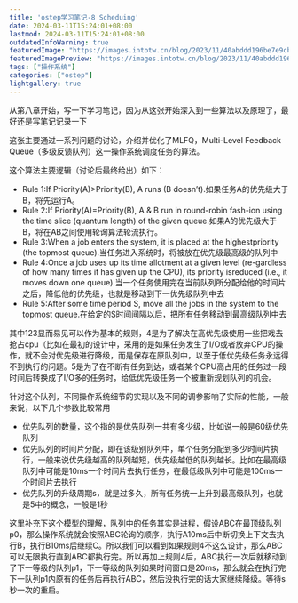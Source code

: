 ```yaml
---
title: 'ostep学习笔记-8 Scheduing'
date: 2024-03-11T15:24:01+08:00
lastmod: 2024-03-11T15:24:01+08:00
outdatedInfoWarning: true
featuredImage: "https://images.intotw.cn/blog/2023/11/40abddd196be7e9cb79b83534d4983a4.webp"
featuredImagePreview: "https://images.intotw.cn/blog/2023/11/40abddd196be7e9cb79b83534d4983a4.webp"
tags: ["操作系统"]
categories: ["ostep"]
lightgallery: true
---
```


从第八章开始，写一下学习笔记，因为从这张开始深入到一些算法以及原理了，最好还是写笔记记录一下

这张主要通过一系列问题的讨论，介绍并优化了MLFQ，Multi-Level Feedback Queue（多级反馈队列）这一操作系统调度任务的算法。

这个算法主要逻辑（讨论后最终给出）如下：

+ Rule 1:If Priority(A)>Priority(B), A runs (B doesn’t).如果任务A的优先级大于B，将先运行A。
+ Rule 2:If Priority(A)=Priority(B), A & B run in round-robin fash-ion using the time slice (quantum length) of the given queue.如果A的优先级大于B，将在AB之间使用轮询算法轮流执行。
+ Rule 3:When a job enters the system, it is placed at the highestpriority (the topmost queue).当任务进入系统时，将被放在优先级最高级的队列中
+ Rule 4:Once a job uses up its time allotment at a given level (re-gardless of how many times it has given up the CPU), its priority isreduced (i.e., it moves down one queue).当一个任务使用完在当前队列所分配给他的时间片之后，降低他的优先级，也就是移动到下一优先级队列中去
+ Rule 5:After some time period S, move all the jobs in the system to the topmost queue.在给定的S时间间隔以后，把所有任务移动到最高级队列中去

其中123显而易见可以作为基本的规则，4是为了解决在高优先级使用一些把戏去抢占cpu（比如在最初的设计中，采用的是如果任务发生了I/O或者放弃CPU的操作，就不会对优先级进行降级，而是保存在原队列中，以至于低优先级任务永远得不到执行的问题。5是为了在不断有任务到达，或者某个CPU高占用的任务过一段时间后转换成了I/O多的任务时，给低优先级任务一个被重新规划队列的机会。

针对这个队列，不同操作系统细节的实现以及不同的调参影响了实际的性能，一般来说，以下几个参数比较常用

+ 优先队列的数量，这个指的是优先队列一共有多少级，比如说一般是60级优先队列
+ 优先队列的时间片分配，即在该级别队列中，单个任务分配到多少时间片执行，一般来说优先级越高的队列越短，优先级越低的队列越长。比如在最高级队列中可能是10ms一个时间片去执行任务，在最低级队列中可能是100ms一个时间片去执行
+ 优先队列的升级周期s，就是过多久，所有任务统一上升到最高级队列，也就是5中的概念，一般是1秒

这里补充下这个模型的理解，队列中的任务其实是进程，假设ABC在最顶级队列p0，那么操作系统就会按照ABC轮询的顺序，执行A10ms后中断切换上下文去执行B，执行B10ms后继续C。所以我们可以看到如果规则4不这么设计，那么ABC可以无限执行直到ABC都执行完。所以再加上规则4后，ABC执行一次后就移动到了下一等级的队列p1，下一等级的队列如果时间窗口是20ms，那么就会在执行完下一队列p1内原有的任务后再执行ABC，然后没执行完的话大家继续降级。等待s秒一次的重启。
